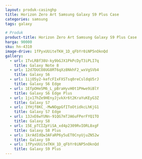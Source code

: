 ```yaml
---
layout: produk-casinghp
title: Horizon Zero Art Samsung Galaxy S9 Plus Case
categories: samsung
tags: galaxy

# Produk
product-title: Horizon Zero Art Samsung Galaxy S9 Plus Case
harga: 90000
sku: hn-4310
image-drive: 1fPyxUUiteTKH_1D_qFbYr0iNP5nOknQd
gallery:
  - url: 1TvLRBf38U-ky9bGJX1PkPcDyT3iPLI7q
    title: Galaxy Note 8
  - url: 12d7DUCO8UG8RT6qXz8NkhF2_wxVgSVb4
    title: Galaxy S6
  - url: 1ijO5y2-kefcFIxFXSTsq0reCsldqU5rJ
    title: Galaxy S6 Edge
  - url: 1EfpOHeSM6_L_pBraHyvH0t1PHwe9iBlY
    title: Galaxy S6 Edge Plus
  - url: 1jx17hZe9HEnyJjvkXr6t2KraYuKEyG3Z
    title: Galaxy S7
  - url: 1YHjf8KC_-MwNOgpGfIToOtidkcLhKjG1
    title: Galaxy S7 Edge
  - url: 13JxE6wYUNn-91QG7mTJA6uFPerFYQ1TO
    title: Galaxy S8
  - url: 15E_pTCIZpYiSA_xd4p2309RvIORL8xgF
    title: Galaxy S8 Plus
  - url: 1krAdIdQw3AFaRP6y5uET0CnyUjuZN52w
    title: Galaxy S9
  - url: 1fPyxUUiteTKH_1D_qFbYr0iNP5nOknQd
    title: Galaxy S9 Plus
---
```

